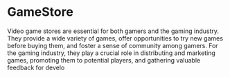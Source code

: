 # GameStore
Video game stores are essential for both gamers and the gaming industry. They provide a wide variety of games, offer opportunities to try new games before buying them, and foster a sense of community among gamers. For the gaming industry, they play a crucial role in distributing and marketing games, promoting them to potential players, and gathering valuable feedback for develo
